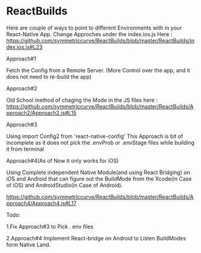 # ReactBuilds


Here are couple of ways to point to different Environments with in your React-Native App. Change Approches under the index.ios.js Here : https://github.com/symmetriccurve/ReactBuilds/blob/master/ReactBuilds/index.ios.js#L23

Approach#1

Fetch the Config from a Remote Server. (More Control over the app, and it does not need to re-build the app)

Approach#2

Old School method of chaging the Mode in the JS files here : https://github.com/symmetriccurve/ReactBuilds/blob/master/ReactBuilds/Approach2/Approach2.js#L15

Approach#3

Using import Config2 from 'react-native-config' This Approach is bit of incomplete as it does not pick the .envProb or .envStage files while building it from terminal

Approach#4(As of Now it only works for iOS)

Using Complete independent Native Module(and using React Bridging) on iOS and Android that can figure out the BuildMode from the Xcode(in Case of iOS) and AndroidStudio(in Case of Android).

https://github.com/symmetriccurve/ReactBuilds/blob/master/ReactBuilds/Approach4/Approach4.js#L17

Todo:

1.Fix Approach#3 to Pick . env files

2.Approach#4 Implement React-bridge on Android to Listen BuildModes form Native Land.
